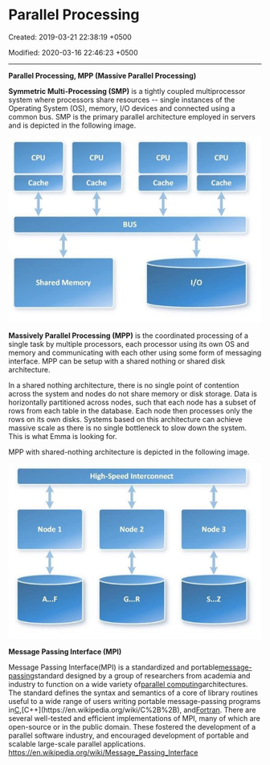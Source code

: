 # Parallel Processing

Created: 2019-03-21 22:38:19 +0500

Modified: 2020-03-16 22:46:23 +0500

---

**Parallel Processing, MPP (Massive Parallel Processing)**

**Symmetric Multi-Processing (SMP)** is a tightly coupled multiprocessor system where processors share resources -- single instances of the Operating System (OS), memory, I/O devices and connected using a common bus. SMP is the primary parallel architecture employed in servers and is depicted in the following image.

![Cache CPU Cache CPU Cache BUS Shared Memory CPU Cache I/O ](media/Parallel-Processing-image1.jpg)

**Massively Parallel Processing (MPP)** is the coordinated processing of a single task by multiple processors, each processor using its own OS and memory and communicating with each other using some form of messaging interface. MPP can be setup with a shared nothing or shared disk architecture.

In a shared nothing architecture, there is no single point of contention across the system and nodes do not share memory or disk storage. Data is horizontally partitioned across nodes, such that each node has a subset of rows from each table in the database. Each node then processes only the rows on its own disks. Systems based on this architecture can achieve massive scale as there is no single bottleneck to slow down the system. This is what Emma is looking for.

MPP with shared-nothing architecture is depicted in the following image.

![High-Speed Interconnect Node 2 Node 1 G...R s...z Node 3 ](media/Parallel-Processing-image2.jpg)

**Message Passing Interface (MPI)**

Message Passing Interface(MPI) is a standardized and portable[message-passing](https://en.wikipedia.org/wiki/Message-passing)standard designed by a group of researchers from academia and industry to function on a wide variety of[parallel computing](https://en.wikipedia.org/wiki/Parallel_computing)architectures. The standard defines the syntax and semantics of a core of library routines useful to a wide range of users writing portable message-passing programs in[C](https://en.wikipedia.org/wiki/C_(programming_language)),[C++](https://en.wikipedia.org/wiki/C%2B%2B), and[Fortran](https://en.wikipedia.org/wiki/Fortran). There are several well-tested and efficient implementations of MPI, many of which are open-source or in the public domain. These fostered the development of a parallel software industry, and encouraged development of portable and scalable large-scale parallel applications.
<https://en.wikipedia.org/wiki/Message_Passing_Interface>